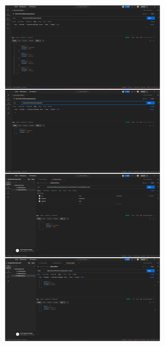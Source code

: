 ![img.png](images/img.png)
![img.png](images/img1.png)
![img.png](images/img_1.png)
![img_1.png](images/img_2.png)